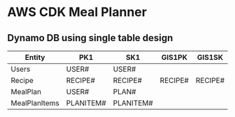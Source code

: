# AWS CDK Meal Planner

## Dynamo DB using single table design

| Entity        | PK1                | SK1                  | GIS1PK               | GIS1SK             | GIS2PK  | GIS2SK               |
| ------------- | ------------------ | -------------------- | -------------------- | ------------------ | ------- | -------------------- |
| Users         | USER# <id>         | USER# <id>           |                      |                    |         |                      |
| Recipe        | RECIPE# <RecipeId> | RECIPE# <RecipeId>   | RECIPE# <CategoryId> | RECIPE# <RecipeId> | RECIPE# | RECIPE# <Ingredient> |
| MealPlan      | USER# <id>         | PLAN# <PlanId>       |                      |                    |         |                      |
| MealPlanItems | PLANITEM# <PlanId> | PLANITEM# <RecipeId> |                      |                    |         |                      |
